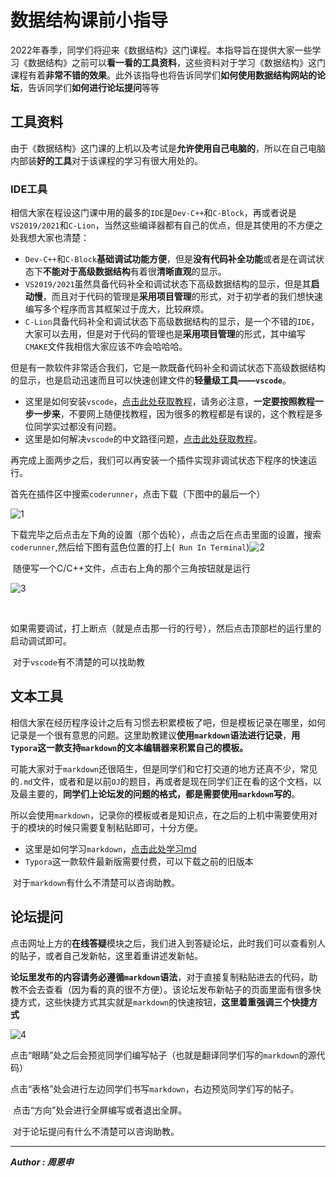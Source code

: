 # 数据结构课前小指导





​		2022年春季，同学们将迎来《数据结构》这门课程。本指导旨在提供大家一些学习《数据结构》之前可以**看一看的工具资料**，这些资料对于学习《数据结构》这门课程有着**非常不错的效果**。此外该指导也将告诉同学们**如何使用数据结构网站的论坛**，告诉同学们**如何进行论坛提问**等等



## 工具资料

​		由于《数据结构》这门课的上机以及考试是**允许使用自己电脑的**，所以在自己电脑内部装**好的工具**对于该课程的学习有很大用处的。



### IDE工具

​		相信大家在程设这门课中用的最多的`IDE`是`Dev-C++`和`C-Block`，再或者说是`VS2019/2021`和`C-Lion`，当然这些编译器都有自己的优点，但是其使用的不方便之处我想大家也清楚：

- `Dev-C++`和`C-Block`**基础调试功能方便**，但是**没有代码补全功能**或者是在调试状态下**不能对于高级数据结构**有着很**清晰直观**的显示。
- `VS2019/2021`虽然具备代码补全和调试状态下高级数据结构的显示，但是其**启动慢**，而且对于代码的管理是**采用项目管理**的形式，对于初学者的我们想快速编写多个程序而言其框架过于庞大，比较麻烦。
- `C-Lion`具备代码补全和调试状态下高级数据结构的显示，是一个不错的`IDE`，大家可以去用，但是对于代码的管理也是**采用项目管理**的形式，其中编写`CMAKE`文件我相信大家应该不咋会哈哈哈。



​		但是有一款软件非常适合我们，它是一款既备代码补全和调试状态下高级数据结构的显示，也是启动迅速而且可以快速创建文件的**轻量级工具——`vscode`**。



- 这里是如何安装`vscode`，[点击此处获取教程](https://blog.csdn.net/weixin_44996090/article/details/104432593)，请务必注意，**一定要按照教程一步一步来**，不要网上随便找教程，因为很多的教程都是有误的，这个教程是多位同学实过都没有问题。
- 这里是如何解决`vscode`的中文路径问题，[点击此处获取教程](https://blog.csdn.net/qq_51380768/article/details/111479548)。



​		再完成上面两步之后，我们可以再安装一个插件实现非调试状态下程序的快速运行。

​		首先在插件区中搜索`coderunner`，点击下载（下图中的最后一个）

![1](C:\Users\这是恩申的哟\Desktop\程序框架算法\C-function\数据结构教程\1.png)

​		下载完毕之后点击左下角的设置（那个齿轮），点击之后在点击里面的设置，搜索`coderunner`,然后给下图有蓝色位置的打上(` Run In Terminal`)![2](C:\Users\这是恩申的哟\Desktop\程序框架算法\C-function\数据结构教程\2.png)

​		随便写一个C/C++文件，点击右上角的那个三角按钮就是运行

![3](C:\Users\这是恩申的哟\Desktop\程序框架算法\C-function\数据结构教程\3.png)

​		

​		如果需要调试，打上断点（就是点击那一行的行号），然后点击顶部栏的运行里的启动调试即可。

​		对于`vscode`有不清楚的可以找助教

## 文本工具

​		相信大家在经历程序设计之后有习惯去积累模板了吧，但是模板记录在哪里，如何记录是一个很有意思的问题。这里助教建议**使用`markdown`语法进行记录**，**用`Typora`这一款支持`markdown`的文本编辑器来积累自己的模板。**

​		可能大家对于`markdown`还很陌生，但是同学们和它打交道的地方还真不少，常见的`.md`文件，或者和是以前`OJ`的题目，再或者是现在同学们正在看的这个文档，以及最主要的，**同学们上论坛发的问题的格式，都是需要使用`markdown`写的**。

​		所以会使用`markdown`，记录你的模板或者是知识点，在之后的上机中需要使用对于的模块的时候只需要复制粘贴即可，十分方便。



- 这里是如何学习`markdown`，[点击此处学习md](https://www.runoob.com/markdown/md-tutorial.html)
- `Typora`这一款软件最新版需要付费，可以下载之前的旧版本



​		对于`markdown`有什么不清楚可以咨询助教。

## 论坛提问

​		点击网址上方的**在线答疑**模块之后，我们进入到答疑论坛，此时我们可以查看别人的贴子，或者自己发新帖，这里着重讲述发新帖。

​		**论坛里发布的内容请务必遵循`markdown`语法**，对于直接复制粘贴进去的代码，助教不会去查看（因为看的真的很不方便）。该论坛发布新帖子的页面里面有很多快捷方式，这些快捷方式其实就是`markdown`的快速按钮，**这里着重强调三个快捷方式**

![4](C:\Users\这是恩申的哟\Desktop\程序框架算法\C-function\数据结构教程\4.png)

​		点击“眼睛”处之后会预览同学们编写帖子（也就是翻译同学们写的`markdown`的源代码）

​		点击“表格”处会进行左边同学们书写`markdown`，右边预览同学们写的帖子。

​		点击“方向”处会进行全屏编写或者退出全屏。



​		对于论坛提问有什么不清楚可以咨询助教。

* * *
***Author : 周恩申***
